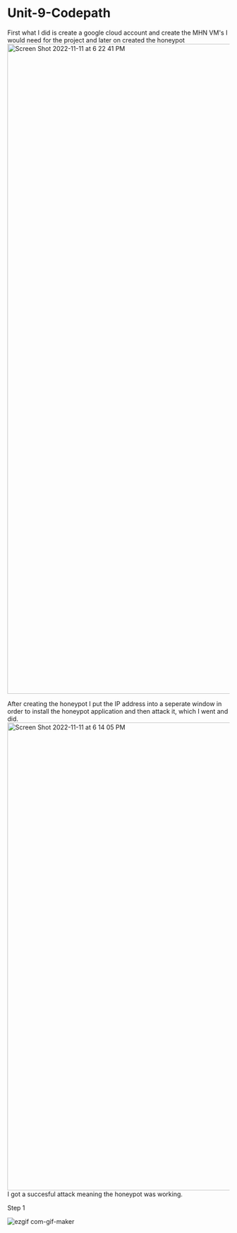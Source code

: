 # Unit-9-Codepath
First what I did is create a google cloud account and create the MHN VM's I would need for the project and later on created the honeypot
<img width="1470" alt="Screen Shot 2022-11-11 at 6 22 41 PM" src="https://user-images.githubusercontent.com/109492858/201452232-6e3ddf2f-c9cc-43a7-abd1-a28db5629ec5.png">

After creating the honeypot I put the IP address into a seperate window in order to install the honeypot application and then attack it, which I went and did.
<img width="1058" alt="Screen Shot 2022-11-11 at 6 14 05 PM" src="https://user-images.githubusercontent.com/109492858/201452326-0e64b283-7f21-4300-8c85-9956ff5e0b39.png">
I got a succesful attack meaning the honeypot was working. 

Step 1

![ezgif com-gif-maker](https://user-images.githubusercontent.com/109492858/201453092-c6ddffb1-b8a8-41f7-9a69-aa5ec7ffabf9.gif)

